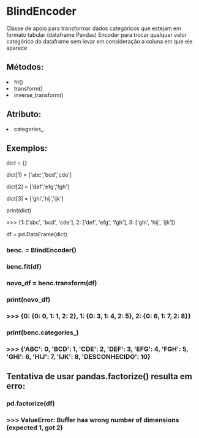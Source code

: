# BlindEncoder
Classe de apoio para transformar dados categóricos que estejam em formato tabular (dataframe Pandas)            Encoder para trocar qualquer valor categórico do dataframe sem levar em consideração a coluna em que ele aparece


## Métodos: 
   <li>fit()
   <li>transform()
   <li>inverse_transform()

## Atributo:
   <li>categories_ 

## Exemplos:
<p>dict = {}
<p>dict[1] = ['abc','bcd','cde']
<p>dict[2] = ['def','efg','fgh']
<p>dict[3] = ['ghi','hij','ijk'] 
<p>print(dict)
<p>>>> {1: ['abc', 'bcd', 'cde'], 2: ['def', 'efg', 'fgh'], 3: ['ghi', 'hij', 'ijk']}
<p>df = pd.DataFrame(dict)

### benc. = BlindEncoder()
### benc.fit(df)
### novo_df = benc.transform(df)
### print(novo_df)
### >>> {0: {0: 0, 1: 1, 2: 2}, 1: {0: 3, 1: 4, 2: 5}, 2: {0: 6, 1: 7, 2: 8}}
### print(benc.categories_)
### >>> {'ABC': 0, 'BCD': 1, 'CDE': 2, 'DEF': 3, 'EFG': 4, 'FGH': 5, 'GHI': 6, 'HIJ': 7, 'IJK': 8, 'DESCONHECIDO': 10}

## Tentativa de usar pandas.factorize() resulta em erro:
### pd.factorize(df)
### >>> ValueError: Buffer has wrong number of dimensions (expected 1, got 2)
